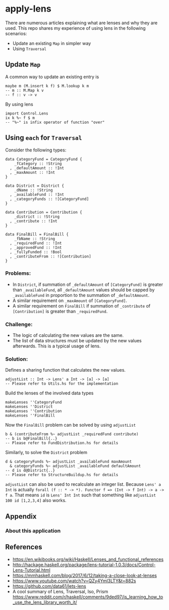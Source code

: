 # apply-lens
There are numerous articles explaining what are lenses and why they are used.  This repo shares my experience of using lens in the following scenarios:
* Update an existing `Map` in simpler way
* Using `Traversal`

## Update `Map`

A common way to update an existing entry is
```
maybe m (M.insert k f) $ M.lookup k m
-- m :: M.Map k v
-- f :: v -> v
```

By using lens
```
import Control.Lens
ix k %~ f $ m
-- "%~" is infix operator of function "over"
```

## Using `each` for `Traversal`
Consider the following types:
```
data CategoryFund = CategoryFund {
    _fCategory :: !String
  , _defaultAmount :: !Int
  , _maxAmount :: !Int
}

data District = District {
    _dName :: !String
  , _availableFund :: !Int
  , _categoryFunds :: ![CategoryFund]
}

data Contribution = Contribution {
    _district :: !String
  , _contribute :: !Int
}

data FinalBill = FinalBill {
    _fbName :: !String
  , _requiredFund :: !Int
  , _approvedFund :: !Int
  , _fullyFunded :: !Bool
  , _contributeFrom :: ![Contribution]
}
```

### Problems:
* In `District`, if summation of `_defaultAmount` of `[CategoryFund]` is greater than `_availableFund`, all `_defaultAmount` values should be capped by `_availableFund` in proportion to the summation of `_defaultAmount`.
* A similar requirement on `_maxAmount` of `[CategoryFund]`.
* A similar requirement on `FinalBill` if summation of `_contribute` of `[Contribution]` is greater than `_requiredFund`.

### Challenge:
* The logic of calculating the new values are the same.
* The list of data structures must be updated by the new values afterwards.  This is a typical usage of lens.

### Solution:
Defines a sharing function that calculates the new values.
```
adjustList :: Int -> Lens' a Int -> [a] -> [a]
-- Please refer to Utils.hs for the implementation
```

Build the lenses of the involved data types
```
makeLenses ''CategoryFund
makeLenses ''District
makeLenses ''Contribution
makeLenses ''FinalBill
```

Now the `FinalBill` problem can be solved by using `adjustList`
```
b & (contributeFrom %~ adjustList _requiredFund contribute)
-- b is b@FinalBill{..}
-- Please refer to FundDistribution.hs for details
```

Similarly, to solve the `District` problem
```
d & categoryFunds %~ adjustList _availableFund maxAmount
  & categoryFunds %~ adjustList _availableFund defaultAmount
-- d is d@District{..}
-- Please refer to StructureBuildup.hs for details
```

`adjustList` can also be used to recalculate an integer list.  Because `Lens' a Int` is actually `forall (f :: * -> *). Functor f => (Int -> f Int) -> a -> f a`.  That means `id` is `Lens' Int Int` such that something like `adjustList 100 id [1,2,3,4]` also works.

## Appendix
### About this application


## References
* https://en.wikibooks.org/wiki/Haskell/Lenses_and_functional_references
* http://hackage.haskell.org/package/lens-tutorial-1.0.3/docs/Control-Lens-Tutorial.html
* https://mmhaskell.com/blog/2017/6/12/taking-a-close-look-at-lenses
* https://www.youtube.com/watch?v=QZy4Yml3LTY&t=882s
* https://github.com/data61/lets-lens
* A cool summary of Lens, Traversal, Iso, Prism https://www.reddit.com/r/haskell/comments/9ded97/is_learning_how_to_use_the_lens_library_worth_it/